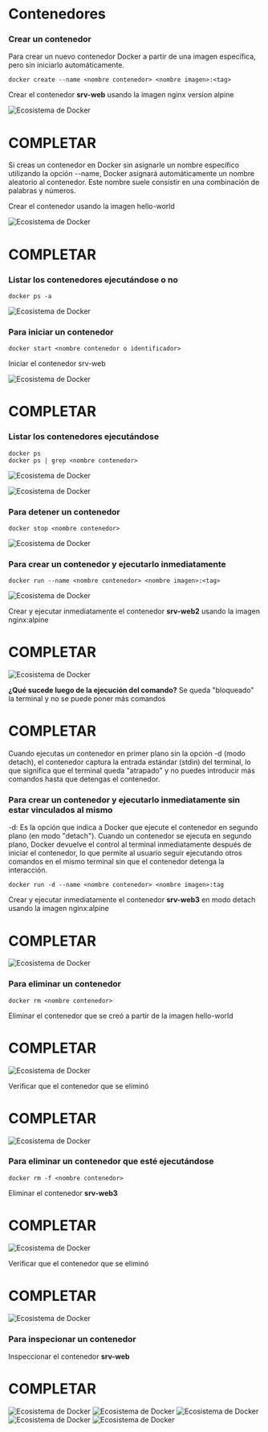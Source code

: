 # Contenedores

### Crear un contenedor
Para crear un nuevo contenedor Docker a partir de una imagen específica, pero sin iniciarlo automáticamente. 

```
docker create --name <nombre contenedor> <nombre imagen>:<tag>
```
Crear el contenedor  **srv-web** usando la imagen nginx version alpine

![Ecosistema de Docker](img/Crearcontenedores1.png)

# COMPLETAR

Si creas un contenedor en Docker sin asignarle un nombre específico utilizando la opción --name, Docker asignará automáticamente un nombre aleatorio al contenedor. Este nombre suele consistir en una combinación de palabras y números.  

Crear el contenedor usando la imagen hello-world

![Ecosistema de Docker](img/Crearcontenedores2.png)


# COMPLETAR

### Listar los contenedores ejecutándose o no

```
docker ps -a
```
![Ecosistema de Docker](img/Listarcontenedores.png)

### Para iniciar un contenedor

```
docker start <nombre contenedor o identificador>
```
Iniciar el contenedor srv-web 


![Ecosistema de Docker](img/Iniciarcontenedor.png.)


# COMPLETAR

### Listar los contenedores ejecutándose
```
docker ps 
docker ps | grep <nombre contenedor>
```
![Ecosistema de Docker](img/Listarcontenedores1.png)

![Ecosistema de Docker](img/Listarcontenedores2.png)

### Para detener un contenedor

```
docker stop <nombre contenedor>
```
![Ecosistema de Docker](img/Detenercontenedores.png)

### Para crear un contenedor y ejecutarlo inmediatamente

```
docker run --name <nombre contenedor> <nombre imagen>:<tag>
```
![Ecosistema de Docker](img/dockerRun.PNG)

Crear y ejecutar inmediatamente el contenedor **srv-web2** usando la imagen nginx:alpine
# COMPLETAR

![Ecosistema de Docker](img/Crearyejecutaruncontenedor.png)


**¿Qué sucede luego de la ejecución del comando?**
Se queda "bloqueado" la terminal y no se puede poner más comandos 


# COMPLETAR  

Cuando ejecutas un contenedor en primer plano sin la opción -d (modo detach), el contenedor captura la entrada estándar (stdin) del terminal, lo que significa que el terminal queda "atrapado" y no puedes introducir más comandos hasta que detengas el contenedor.

### Para crear un contenedor y ejecutarlo inmediatamente sin estar vinculados al mismo
-d: Es la opción que indica a Docker que ejecute el contenedor en segundo plano (en modo "detach").
Cuando un contenedor se ejecuta en segundo plano, Docker devuelve el control al terminal inmediatamente después de iniciar el contenedor, lo que permite al usuario seguir ejecutando otros comandos en el mismo terminal sin que el contenedor detenga la interacción.

```
docker run -d --name <nombre contenedor> <nombre imagen>:tag
```
Crear y ejecutar inmediatamente el contenedor **srv-web3** en modo detach usando la imagen nginx:alpine
# COMPLETAR

![Ecosistema de Docker](img/Creaciondelcontenedorconel-d.png)


### Para eliminar un contenedor

```
docker rm <nombre contenedor>
```
Eliminar el contenedor que se creó a partir de la imagen hello-world 
# COMPLETAR

![Ecosistema de Docker](img/Borrarelcontendor.png)

Verificar que el contenedor que se eliminó
# COMPLETAR
![Ecosistema de Docker](img/Verificarqueseborro.png)


### Para eliminar un contenedor que esté ejecutándose

```
docker rm -f <nombre contenedor>
```
Eliminar el contenedor **srv-web3** 
# COMPLETAR
![Ecosistema de Docker](img/Borrauncontenedorenejecución.png)

Verificar que el contenedor que se eliminó
# COMPLETAR
![Ecosistema de Docker](img/verificar.png)


### Para inspecionar un contenedor 

Inspeccionar el contenedor **srv-web** 
# COMPLETAR
![Ecosistema de Docker](img/Inspeccionarelcontenedorsvr-web1.png)
![Ecosistema de Docker](img/Inspeccionarelcontenedorsvr-web2.png)
![Ecosistema de Docker](img/Inspeccionarelcontenedorsvr-web3.png)
![Ecosistema de Docker](img/Inspeccionarelcontenedorsvr-web4.png)
![Ecosistema de Docker](img/Inspeccionarelcontenedorsvr-web5.png)
